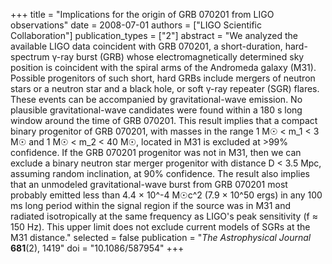 +++
title = "Implications for the origin of GRB 070201 from LIGO observations"
date = 2008-07-01
authors = ["LIGO Scientific Collaboration"]
publication_types = ["2"]
abstract = "We analyzed the available LIGO data coincident with GRB 070201, a short-duration, hard-spectrum γ-ray burst (GRB) whose electromagnetically determined sky position is coincident with the spiral arms of the Andromeda galaxy (M31). Possible progenitors of such short, hard GRBs include mergers of neutron stars or a neutron star and a black hole, or soft γ-ray repeater (SGR) flares. These events can be accompanied by gravitational-wave emission. No plausible gravitational-wave candidates were found within a 180 s long window around the time of GRB 070201. This result implies that a compact binary progenitor of GRB 070201, with masses in the range 1 M☉ < m_1 < 3 M☉ and 1 M☉ < m_2 < 40 M☉, located in M31 is excluded at >99% confidence. If the GRB 070201 progenitor was not in M31, then we can exclude a binary neutron star merger progenitor with distance D < 3.5 Mpc, assuming random inclination, at 90% confidence. The result also implies that an unmodeled gravitational-wave burst from GRB 070201 most probably emitted less than 4.4 × 10^-4 M☉c^2 (7.9 × 10^50 ergs) in any 100 ms long period within the signal region if the source was in M31 and radiated isotropically at the same frequency as LIGO's peak sensitivity (f ≈ 150 Hz). This upper limit does not exclude current models of SGRs at the M31 distance."
selected = false
publication = "*The Astrophysical Journal* **681**(2), 1419"
doi = "10.1086/587954"
+++
